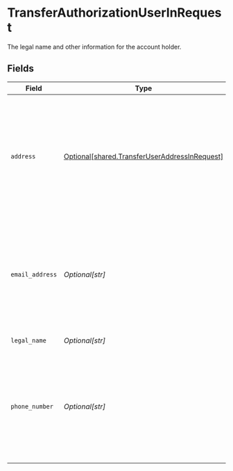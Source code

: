 # TransferAuthorizationUserInRequest

The legal name and other information for the account holder.


## Fields

| Field                                                                                                                                                             | Type                                                                                                                                                              | Required                                                                                                                                                          | Description                                                                                                                                                       |
| ----------------------------------------------------------------------------------------------------------------------------------------------------------------- | ----------------------------------------------------------------------------------------------------------------------------------------------------------------- | ----------------------------------------------------------------------------------------------------------------------------------------------------------------- | ----------------------------------------------------------------------------------------------------------------------------------------------------------------- |
| `address`                                                                                                                                                         | [Optional[shared.TransferUserAddressInRequest]](undefined/models/shared/transferuseraddressinrequest.md)                                                          | :heavy_minus_sign:                                                                                                                                                | The address associated with the account holder. Providing this data will improve the likelihood that Plaid will be able to guarantee the transfer, if applicable. |
| `email_address`                                                                                                                                                   | *Optional[str]*                                                                                                                                                   | :heavy_minus_sign:                                                                                                                                                | The user's email address. In order to qualify for a guaranteed transfer, at least one of `phone_number` or `email_address` must be provided.                      |
| `legal_name`                                                                                                                                                      | *Optional[str]*                                                                                                                                                   | :heavy_check_mark:                                                                                                                                                | The user's legal name.                                                                                                                                            |
| `phone_number`                                                                                                                                                    | *Optional[str]*                                                                                                                                                   | :heavy_minus_sign:                                                                                                                                                | The user's phone number. In order to qualify for a guaranteed transfer, at least one of `phone_number` or `email_address` must be provided.                       |